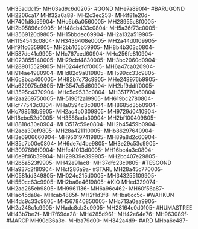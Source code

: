 MH35addc15-
MH03ad9c6d0205-
#GOND
MHe7a890f4-
#BARUGOND
MH2206ca17
MHf32a6a88-
MH2c3ec253-
MH4f81e20d-
MH7401d8d59904-
MHc6b6a0560005-
MH28955c8f0005-
MH2b95896c9905-
MH48cb433c0804-
MH5a36f73c0005-
MH3569120d9805-
MH15bbdec69904-
MH2a132a519905-
MH1154543c0804-
MH3436408e0005-
MH2a44d0f09905-
MHf91fc6359805-
MH2bb105b59905-
MH8b4b303c0804-
MH587de41c9905-
MHc767ced60904-
MHc256fe810904-
MH023855140005-
MH29cbf4830005-
MH3bc2060d0904-
MH289015529805-
MH0244efdf0005-
MH6a47ca020904-
MH914ae4980904-
MHd82d9a819805-
MH599cc33c9805-
MH6c8bca400005-
MH82b7c73c9905-
MHe248976b9905-
MHa629975c9805-
MH3547c5d60904-
MH2bf9ddff0005-
MH3595c4370904-
MHc5c9533c0804-
MH351770a60804-
MH2aa269750005-
MH5196f2a19905-
MH619bc2780804-
MHcf77543c0804-
MHa0594c3c0804-
MH8685d35b0904-
MHc798518b9905-
MH2ac4b0309805-
MH9729d0410904-
MH18ebc52d0005-
MH3588ada30904-
MH2bf100409805-
MH8818d30e0904-
MH3517c59e0804-
MH2b45459b0904-
MH2aca30ef9805-
MH28a421110005-
MHb86297640904-
MH3e6906660904-
MH950197419805-
MH89a8d2c60904-
MH35c7b00e0804-
MH6de7d4be9805-
MH3e29c53c9905-
MH3097686f0904-
MHfe41013d0005-
MH16bc4a3c0804-
MH6e9fd6b39904-
MH29939e399905-
MH2bc407e29805-
MH2b5a523f9905-
MH42e91ac8-
MH37dfc23c9805-
#TESGOND
MHa937c2f80904-
MHcf286a9a-
#STARL
MH28a45c770005-
MH0581dd349805-
MH024e215d0005-
MH343255109905-
MH550cc63c9905-
MH2ba6e4619805-
#KIO
MHed329074-
MH2ad265eb9805-
MH9961136-
MH6a96c462-
MH60f56a87-
MHac45da8e-
MHcab4885f-
MH2f1d3f8-
MHba6cc5c-
#WAHKUN
MH4dc9c33c9805-
MH567840850005-
MHc713a0ea9905-
MH2a248c1c9905-
MHadc8cb3c9905-
MH28164c0d0105-
#HUMASTREE
MH43b7be2f-
MH7f69da28-
MH4285d961-
MH42e64e76-
MH963089f-
#MARCP
MH90d36a3c-
MHba79d00-
MH342a4d9-
#ARD
MHba6c487-